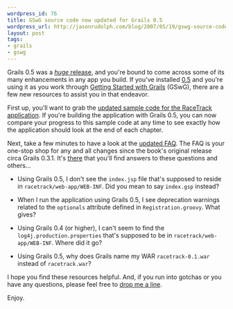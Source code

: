 ```yaml
---
wordpress_id: 76
title: GSwG source code now updated for Grails 0.5
wordpress_url: http://jasonrudolph.com/blog/2007/05/19/gswg-source-code-now-updated-for-grails-05/
layout: post
tags:
- grails
- gswg
---
```

Grails 0.5 was a [*huge* release](http://jasonrudolph.com/blog/2007/05/01/grails-05-shipped-the-cup-overfloweth/), and you're bound to come across some of its many enhancements in any app you build.  If you've installed [0.5](http://dist.codehaus.org/grails/grails-bin-0.5.tar.gz) and you're using it as you work through [Getting Started with Grails](http://infoq.com/minibooks/grails) (GSwG), there are a few new resources to assist you in that endeavor.  

First up, you'll want to grab the [updated sample code for the RaceTrack application](http://jasonrudolph.com/downloads/gswg/gswg_source_0_5.zip).  If you're building the application with Grails 0.5, you can now compare your progress to this sample code at any time to see exactly how the application should look at the end of each chapter.  

Next, take a few minutes to have a look at the [updated FAQ](http://jasonrudolph.com/gswg_faq.html).  The FAQ is your one-stop shop for any and all changes since the book's original release circa Grails 0.3.1.  It's [there](http://jasonrudolph.com/gswg_faq.html) that you'll find answers to these questions and others...

*   Using Grails 0.5, I don't see the `index.jsp` file that's supposed to reside in `racetrack/web-app/WEB-INF`. Did you mean to say `index.gsp` instead?

*   When I run the application using Grails 0.5, I see deprecation warnings related to the `optionals` attribute defined in `Registration.groovy`. What gives?

*   Using Grails 0.4 (or higher), I can't seem to find the `log4j.production.properties` that's supposed to be in `racetrack/web-app/WEB-INF`. Where did it go?

*   Using Grails 0.5, why does Grails name my WAR `racetrack-0.1.war` instead of `racetrack.war`?

I hope you find these resources helpful.  And, if you run into gotchas or you have any questions, please feel free to [drop me a line](mailto:contact@jasonrudolph.com).

Enjoy.
